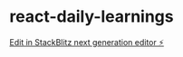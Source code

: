 # react-daily-learnings

[Edit in StackBlitz next generation editor ⚡️](https://stackblitz.com/~/github.com/dushyant-verma/react-daily-learnings)